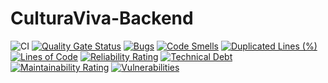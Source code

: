 # CulturaViva-Backend
![CI](https://github.com/CulturaViva-Unizar/CulturaViva-Backend/actions/workflows/CI.yml/badge.svg)
[![Quality Gate Status](https://sonarcloud.io/api/project_badges/measure?project=CulturaViva-Unizar_CulturaViva-Backend&metric=alert_status&token=fdd6b8a0994720a35146197b56fa06d5a64302b4)](https://sonarcloud.io/summary/new_code?id=CulturaViva-Unizar_CulturaViva-Backend)
[![Bugs](https://sonarcloud.io/api/project_badges/measure?project=CulturaViva-Unizar_CulturaViva-Backend&metric=bugs&token=fdd6b8a0994720a35146197b56fa06d5a64302b4)](https://sonarcloud.io/summary/new_code?id=CulturaViva-Unizar_CulturaViva-Backend)
[![Code Smells](https://sonarcloud.io/api/project_badges/measure?project=CulturaViva-Unizar_CulturaViva-Backend&metric=code_smells&token=fdd6b8a0994720a35146197b56fa06d5a64302b4)](https://sonarcloud.io/summary/new_code?id=CulturaViva-Unizar_CulturaViva-Backend)
[![Duplicated Lines (%)](https://sonarcloud.io/api/project_badges/measure?project=CulturaViva-Unizar_CulturaViva-Backend&metric=duplicated_lines_density&token=fdd6b8a0994720a35146197b56fa06d5a64302b4)](https://sonarcloud.io/summary/new_code?id=CulturaViva-Unizar_CulturaViva-Backend)
[![Lines of Code](https://sonarcloud.io/api/project_badges/measure?project=CulturaViva-Unizar_CulturaViva-Backend&metric=ncloc&token=fdd6b8a0994720a35146197b56fa06d5a64302b4)](https://sonarcloud.io/summary/new_code?id=CulturaViva-Unizar_CulturaViva-Backend)
[![Reliability Rating](https://sonarcloud.io/api/project_badges/measure?project=CulturaViva-Unizar_CulturaViva-Backend&metric=reliability_rating&token=fdd6b8a0994720a35146197b56fa06d5a64302b4)](https://sonarcloud.io/summary/new_code?id=CulturaViva-Unizar_CulturaViva-Backend)
[![Technical Debt](https://sonarcloud.io/api/project_badges/measure?project=CulturaViva-Unizar_CulturaViva-Backend&metric=sqale_index&token=fdd6b8a0994720a35146197b56fa06d5a64302b4)](https://sonarcloud.io/summary/new_code?id=CulturaViva-Unizar_CulturaViva-Backend)
[![Maintainability Rating](https://sonarcloud.io/api/project_badges/measure?project=CulturaViva-Unizar_CulturaViva-Backend&metric=sqale_rating&token=fdd6b8a0994720a35146197b56fa06d5a64302b4)](https://sonarcloud.io/summary/new_code?id=CulturaViva-Unizar_CulturaViva-Backend)
[![Vulnerabilities](https://sonarcloud.io/api/project_badges/measure?project=CulturaViva-Unizar_CulturaViva-Backend&metric=vulnerabilities&token=fdd6b8a0994720a35146197b56fa06d5a64302b4)](https://sonarcloud.io/summary/new_code?id=CulturaViva-Unizar_CulturaViva-Backend)
